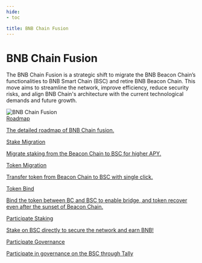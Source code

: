 ```yaml
---
hide:
- toc

title: BNB Chain Fusion
---
```


<style>
   .md-source-file, .md-content__button.md-icon {
      display: none;
   }
</style>

<div class="section-head">
    <div class="left">
        <h1>BNB Chain Fusion</h1>
        <p>The BNB Chain Fusion is a strategic shift to migrate the BNB Beacon Chain’s functionalities to BNB Smart Chain (BSC) and retire BNB Beacon Chain. This move aims to streamline the network, improve efficiency, reduce security risks, and align BNB Chain's architecture with the current technological demands and future growth.</p>
    </div>
    <div class="image">
        <img src="../assets/bcfusion/bcfusion.png" alt="BNB Chain Fusion" loading="lazy">
    </div>
</div>



<div class="section-body">
    <a href="https://www.bnbchain.org/en/bnb-chain-fusion">
        <div>Roadmap</div>
        <p>The detailed roadmap of BNB Chain fusion.</p>
    </a>
    <a href="./users/stake-migration">
        <div>Stake Migration</div>
        <p>Migrate staking from the Beacon Chain to BSC for higher APY.</p>
    </a>
    <a href="./users/assets">
        <div>Token Migration</div>
        <p>Transfer token from Beacon Chain to BSC with single click.</p>
    </a>
    <a href="./owners/bind">
        <div>Token Bind</div>
        <p>Bind the token between BC and BSC to enable bridge, and token recover even after the sunset of Beacon Chain.</p>
    </a>
    <a href="./users/new-stake">
        <div>Participate Staking</div>
        <p>Stake on BSC directly to secure the network and earn BNB!</p>
    </a>
    <a href="./users/gov">
        <div>Participate Governance</div>
        <p>Participate in governance on the BSC through Tally</p>
    </a>
</div>
